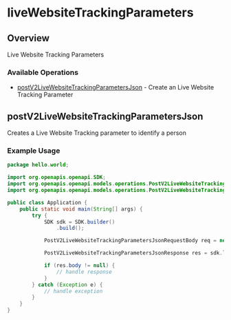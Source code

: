 # liveWebsiteTrackingParameters

## Overview

Live Website Tracking Parameters

### Available Operations

* [postV2LiveWebsiteTrackingParametersJson](#postv2livewebsitetrackingparametersjson) - Create an Live Website Tracking Parameter

## postV2LiveWebsiteTrackingParametersJson

Creates a Live Website Tracking parameter to identify a person


### Example Usage

```java
package hello.world;

import org.openapis.openapi.SDK;
import org.openapis.openapi.models.operations.PostV2LiveWebsiteTrackingParametersJsonRequestBody;
import org.openapis.openapi.models.operations.PostV2LiveWebsiteTrackingParametersJsonResponse;

public class Application {
    public static void main(String[] args) {
        try {
            SDK sdk = SDK.builder()
                .build();

            PostV2LiveWebsiteTrackingParametersJsonRequestBody req = new PostV2LiveWebsiteTrackingParametersJsonRequestBody(945302L);            

            PostV2LiveWebsiteTrackingParametersJsonResponse res = sdk.liveWebsiteTrackingParameters.postV2LiveWebsiteTrackingParametersJson(req);

            if (res.body != null) {
                // handle response
            }
        } catch (Exception e) {
            // handle exception
        }
    }
}
```
